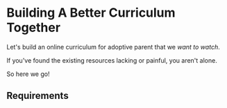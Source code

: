 # Building A Better Curriculum Together

Let's build an online curriculum for adoptive parent that we *want to watch*.

If you've found the existing resources lacking or painful, you aren't alone.

So here we go!

## Requirements

